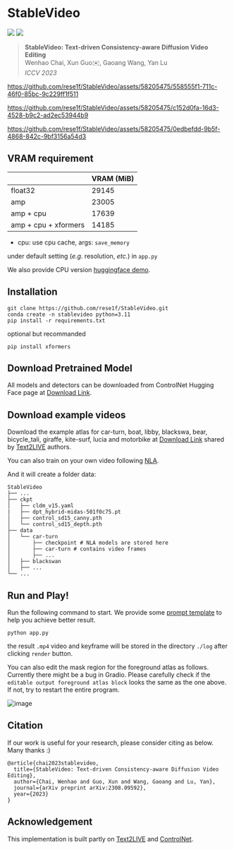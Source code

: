 # StableVideo

[![](http://img.shields.io/badge/cs.CV-arXiv%3A2308.09592-B31B1B.svg)](https://arxiv.org/abs/2308.09592)
[![](https://img.shields.io/badge/%F0%9F%A4%97%20Hugging%20Face-Demo-orange)](https://huggingface.co/spaces/Reself/StableVideo)

> **StableVideo: Text-driven Consistency-aware Diffusion Video Editing**  
> Wenhao Chai, Xun Guo✉️, Gaoang Wang, Yan Lu  
> _ICCV 2023_

https://github.com/rese1f/StableVideo/assets/58205475/558555f1-711c-46f0-85bc-9c229ff1f511

https://github.com/rese1f/StableVideo/assets/58205475/c152d0fa-16d3-4528-b9c2-ad2ec53944b9

https://github.com/rese1f/StableVideo/assets/58205475/0edbefdd-9b5f-4868-842c-9bf3156a54d3


## VRAM requirement
|   |VRAM (MiB)|
|---|---|
|float32|29145|
|amp|23005|
|amp + cpu|17639|
|amp + cpu + xformers|14185|

- cpu: use cpu cache, args: `save_memory`

under default setting (*e.g.* resolution, *etc.*) in `app.py`

We also provide CPU version [huggingface demo](https://huggingface.co/spaces/Reself/StableVideo).

## Installation
```
git clone https://github.com/rese1f/StableVideo.git
conda create -n stablevideo python=3.11
pip install -r requirements.txt
```

optional but recommanded
```
pip install xformers
```

## Download Pretrained Model

All models and detectors can be downloaded from ControlNet Hugging Face page at [Download Link](https://huggingface.co/lllyasviel/ControlNet).


## Download example videos
Download the example atlas for car-turn, boat, libby, blackswa, bear, bicycle_tali, giraffe, kite-surf, lucia and motorbike at [Download Link](https://www.dropbox.com/s/oiyhbiqdws2p6r1/nla_share.zip?dl=0) shared by [Text2LIVE](https://github.com/omerbt/Text2LIVE) authors.

You can also train on your own video following [NLA](https://github.com/ykasten/layered-neural-atlases).

And it will create a folder data:
```
StableVideo
├── ...
├── ckpt
│   ├── cldm_v15.yaml
|   ├── dpt_hybrid-midas-501f0c75.pt
│   ├── control_sd15_canny.pth
│   └── control_sd15_depth.pth
├── data
│   └── car-turn
│       ├── checkpoint # NLA models are stored here
│       ├── car-turn # contains video frames
│       ├── ...
│   ├── blackswan
│   ├── ...
└── ...
```

## Run and Play!
Run the following command to start. We provide some [prompt template](prompt_template.md) to help you achieve better result.
```
python app.py
```
the result `.mp4` video and keyframe will be stored in the directory `./log` after clicking `render` button.

You can also edit the mask region for the foreground atlas as follows. Currently there might be a bug in Gradio. Please carefully check if the `editable output foreground atlas block` looks the same as the one above. If not, try to restart the entire program.

![image](https://github.com/rese1f/StableVideo/assets/58205475/13e11c07-39ae-4d2d-8b66-f900d168ceff)

## Citation
If our work is useful for your research, please consider citing as below. Many thanks :)
```
@article{chai2023stablevideo,
  title={StableVideo: Text-driven Consistency-aware Diffusion Video Editing},
  author={Chai, Wenhao and Guo, Xun and Wang, Gaoang and Lu, Yan},
  journal={arXiv preprint arXiv:2308.09592},
  year={2023}
}
```

## Acknowledgement

This implementation is built partly on [Text2LIVE](https://github.com/omerbt/Text2LIVE) and [ControlNet](https://github.com/lllyasviel/ControlNet).

<!-- ## Citation -->
